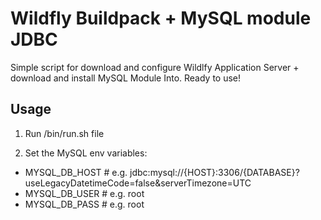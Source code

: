 # Wildfly Buildpack + MySQL module JDBC

Simple script for download and configure Wildlfy Application Server + download and install MySQL Module Into. 
Ready to use! 

## Usage
1. Run /bin/run.sh file

2. Set the MySQL env variables:
- MYSQL_DB_HOST # e.g. jdbc:mysql://{HOST}:3306/{DATABASE}?useLegacyDatetimeCode=false&serverTimezone=UTC
- MYSQL_DB_USER # e.g. root
- MYSQL_DB_PASS # e.g. root